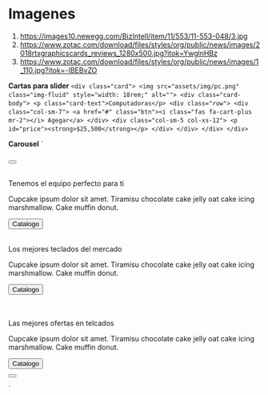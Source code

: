 # Imagenes
1. https://images10.newegg.com/BizIntell/item/11/553/11-553-048/3.jpg
2. https://www.zotac.com/download/files/styles/org/public/news/images/2018rtxgraphicscards_reviews_1280x500.jpg?itok=YwglnHBz
3. https://www.zotac.com/download/files/styles/org/public/news/images/1_110.jpg?itok=-IBEBvZO


**Cartas para slider**
`
    <div class="card">
        <img src="assets/img/pc.png" class="img-fluid" style="width: 18rem;" alt="">
        <div class="card-body">
            <p class="card-text">Computadoras</p>
            <div class="row">
                <div class="col-sm-7">
                    <a href="#" class="btn"><i class="fas fa-cart-plus mr-2"></i> Agegar</a>
                </div>
                <div class="col-sm-5 col-xs-12">
                    <p id="price"><strong>$25,500</strong></p>
                </div>
            </div>
        </div>
    </div>
`

**Carousel**
`
    <div class="col-lg-12 col-sm-12">
        <div class="slick-carousel d-flex justify-content-center">
            <button class="btn prev"><i class="fas fa-chevron-left"></i></button>
            <div class="slick-item position-relative">
                <img src="https://images10.newegg.com/BizIntell/item/11/553/11-553-048/3.jpg" class="img-fluid"
                    alt="">
                <div class="jumbo position-absolute w-100 h-100 ">
                    <p class="tittle">Tenemos el equipo perfecto para ti</p>
                    <p>Cupcake ipsum dolor sit amet. Tiramisu chocolate cake jelly oat cake icing marshmallow.
                        Cake muffin donut.</p>
                    <button class="btn primary-btn">Catalogo</button>
                </div>
            </div>
            <div class="slick-item position-relative">
                <img src="https://www.travisnet.es/wp-content/uploads/2018/01/teclado-1280x500.jpg"
                    class="img-fluid" alt="">
                <div class="jumbo position-absolute w-100 h-100 ">
                    <p class="tittle">Los mejores teclados del mercado</p>
                    <p>Cupcake ipsum dolor sit amet. Tiramisu chocolate cake jelly oat cake icing marshmallow.
                        Cake muffin donut.</p>
                    <button class="btn primary-btn">Catalogo</button>
                </div>
            </div>
            <div class="slick-item">
                <img src="https://es.aorus.com/upload/Admin/images/01-Event-Page-banner-1280x480-NVHDC.jpg"
                    class="img-fluid" alt="">
            </div>
            <div class="slick-item position-relative">
                <img src="https://miro.medium.com/max/2560/1*G72JxbG6sR4N4vg09VCIig.jpeg" class="img-fluid"
                    alt="">
                <div class="jumbo position-absolute w-100 h-100 ">
                    <p class="tittle">Las mejores ofertas en telcados</p>
                    <p>Cupcake ipsum dolor sit amet. Tiramisu chocolate cake jelly oat cake icing marshmallow.
                        Cake muffin donut.</p>
                    <button class="btn primary-btn">Catalogo</button>
                </div>
            </div>
            <button class="btn next"><i class="fas fa-chevron-right"></i></button>
        </div>
    </div>

`